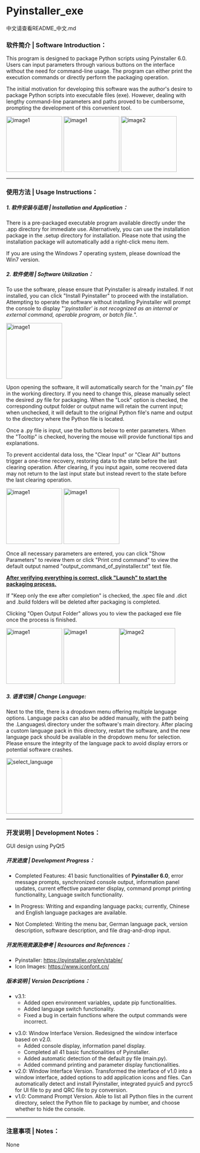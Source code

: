 # Pyinstaller_exe

中文请查看README_中文.md



### 软件简介  |  Software Introduction：

This program is designed to package Python scripts using Pyinstaller 6.0. Users can input parameters through various buttons on the interface without the need for command-line usage. The program can either print the execution commands or directly perform the packaging operation.

The initial motivation for developing this software was the author's desire to package Python scripts into executable files (exe). However, dealing with lengthy command-line parameters and paths proved to be cumbersome, prompting the development of this convenient tool.

<div style="display:inline-block;">  <img src="https://github.com/JIN-Junfan/test/blob/main/image/main_interface_example.png" alt="image1" height = "150">  <img src="https://github.com/JIN-Junfan/test/blob/main/image/english_version.png" alt="image1" height = "150">   <img src="https://github.com/JIN-Junfan/test/blob/main/image/germen_version.png" alt="image2" height = "150"> </div>

----

### 使用方法  |  Usage **Instructions**：

##### 1. 软件安装与适用   |   Installation and Application：

There is a pre-packaged executable program available directly under the .app directory for immediate use. Alternatively, you can use the installation package in the .setup directory for installation. Please note that using the installation package will automatically add a right-click menu item.

If you are using the Windows 7 operating system, please download the Win7 version.

##### 2. 软件使用   |   Software Utilization：

To use the software, please ensure that Pyinstaller is already installed. If not installed, you can click "Install Pyinstaller" to proceed with the installation. Attempting to operate the software without installing Pyinstaller will prompt the console to display "*'pyinstaller' is not recognized as an internal or external command, operable program, or batch file.*".

<div style="display:inline-block">  <img src="https://github.com/JIN-Junfan/test/blob/main/image/Pyinstaller_noset_error.png" alt="image1" height = "150" align=center > </div>

Upon opening the software, it will automatically search for the "main.py" file in the working directory. If you need to change this, please manually select the desired .py file for packaging. When the "Lock" option is checked, the corresponding output folder or output name will retain the current input; when unchecked, it will default to the original Python file's name and output to the directory where the Python file is located.

Once a .py file is input, use the buttons below to enter parameters. When the "Tooltip" is checked, hovering the mouse will provide functional tips and explanations.

To prevent accidental data loss, the "Clear Input" or "Clear All" buttons trigger a one-time recovery, restoring data to the state before the last clearing operation. After clearing, if you input again, some recovered data may not return to the last input state but instead revert to the state before the last clearing operation.

<div style="display:inline-block">  <img src="https://github.com/JIN-Junfan/test/blob/main/image/clear_example.png" alt="image1" height = "150">  <img src="https://github.com/JIN-Junfan/test/blob/main/image/recover_example.png" alt="image1" height = "150"> </div>

Once all necessary parameters are entered, you can click "Show Parameters" to review them or click "Print cmd command" to view the default output named "output_command_of_pyinstaller.txt" text file.

<u>**After verifying everything is correct, click "Launch" to start the packaging process.**</u>

If "Keep only the exe after completion" is checked, the .spec file and .dict and .build folders will be deleted after packaging is completed.

Clicking "Open Output Folder" allows you to view the packaged exe file once the process is finished.

<div style="display:inline-block">  <img src="https://github.com/JIN-Junfan/test/blob/main/image/add_file_example.png" alt="image1" height = "150">  <img src="https://github.com/JIN-Junfan/test/blob/main/image/dialog_example.png" alt="image1" height = "150"><img src="https://github.com/JIN-Junfan/test/blob/main/image/dialog_example_2.png" alt="image2" height = "150"> </div>

##### 3. 语言切换   |   Change Language:

Next to the title, there is a dropdown menu offering multiple language options. Language packs can also be added manually, with the path being the .Languages\ directory under the software's main directory. After placing a custom language pack in this directory, restart the software, and the new language pack should be available in the dropdown menu for selection. Please ensure the integrity of the language pack to avoid display errors or potential software crashes.

<div style="display:inline-block">  <img src="https://github.com/JIN-Junfan/test/blob/main/image/language_select.png" height = "150" alt="select_language" align=center /> </div>

----

### 开发说明   |   Development Notes：

GUI design using PyQt5

##### 开发进度   |   Development Progress：

* Completed Features: 41 basic functionalities of **Pyinstaller 6.0**, error message prompts, synchronized console output, information panel updates, current effective parameter display, command prompt printing functionality, Language switch functionality.

* In Progress: Writing and expanding language packs; currently,  Chinese and English language packages are available.

* Not Completed: Writing the menu bar, German language pack, version description, software description, and file drag-and-drop input.

##### 开发所用资源及参考   |   Resources and References：

* Pyinstaller: https://pyinstaller.org/en/stable/
* Icon Images: https://www.iconfont.cn/

##### 版本说明   |   Version Descriptions：


* v3.1:
  * Added open environment variables, update pip functionalities.
  * Added language switch functionality.
  * Fixed a bug in certain functions where the output commands were incorrect.

- v3.0: Window Interface Version. Redesigned the window interface based on v2.0.
  - Added console display, information panel display.
  - Completed all 41 basic functionalities of Pyinstaller.
  - Added automatic detection of the default py file (main.py).
  - Added command printing and parameter display functionalities.
- v2.0: Window Interface Version. Transformed the interface of v1.0 into a window interface, added options to add application icons and files. Can automatically detect and install Pyinstaller, integrated pyuic5 and pyrcc5 for UI file to py and QRC file to py conversion.
- v1.0: Command Prompt Version. Able to list all Python files in the current directory, select the Python file to package by number, and choose whether to hide the console.

----

### 注意事项   |   Notes：

None
